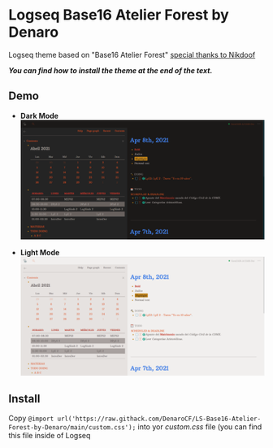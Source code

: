 # Logseq Base16 Atelier Forest by Denaro
Logseq theme based on "Base16 Atelier Forest" <u>special thanks to Nikdoof</u>

_**You can find how to install the theme at the end of the text.**_

## Demo

- **Dark Mode**
![Drk-theme](imgs/Dark-base16.png)

- **Light Mode**
![Light-theme](imgs/Light-base16.png)

## Install

Copy ``@import url('https://raw.githack.com/DenaroCF/LS-Base16-Atelier-Forest-by-Denaro/main/custom.css');`` into yor _custom.css_ file (you can find this file inside of Logseq
